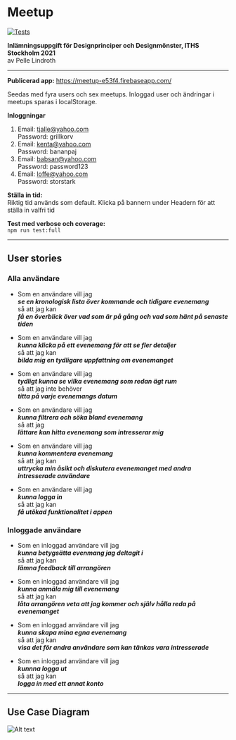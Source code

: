 # Meetup

[![Tests](https://github.com/PelleLindroth/meetup/actions/workflows/tests.yml/badge.svg)](https://github.com/PelleLindroth/meetup/actions/workflows/tests.yml)

**Inlämningsuppgift för Designprinciper och Designmönster, ITHS Stockholm 2021**</br>
av Pelle Lindroth

<hr>

**Publicerad app:**
https://meetup-e53f4.firebaseapp.com/

Seedas med fyra users och sex meetups. Inloggad user och ändringar i meetups sparas i localStorage.

**Inloggningar**

1. Email: tjalle@yahoo.com<br/>
   Password: grillkorv
2. Email: kenta@yahoo.com<br/>
   Password: bananpaj
3. Email: babsan@yahoo.com<br/>
   Password: password123
4. Email: loffe@yahoo.com<br/>
   Password: storstark

**Ställa in tid:**<br/>
Riktig tid används som default. Klicka på bannern under Headern för att ställa in valfri tid

**Test med verbose och coverage:**<br/>
```npm run test:full```

<hr>

## **User stories**
### Alla användare
- Som en användare vill jag<br/>
**<em>se en kronologisk lista över kommande och tidigare evenemang</em>**<br/>
så att jag kan<br/>
**<em>få en överblick över vad som är på gång och vad som hänt på senaste tiden</em>**

- Som en användare vill jag<br/>
**<em>kunna klicka på ett evenemang för att se fler detaljer</em>**<br/>
så att jag kan<br/>
**<em>bilda mig en tydligare uppfattning om evenemanget</em>**

- Som en användare vill jag<br/> 
**<em>tydligt kunna se vilka evenemang som redan ägt rum</em>**<br/>
så att jag inte behöver<br/>
**<em>titta på varje evenemangs datum</em>**

- Som en användare vill jag<br/> 
**<em>kunna filtrera och söka bland evenemang</em>**<br/>
så att jag<br/>
**<em>lättare kan hitta evenemang som intresserar mig</em>**

- Som en användare vill jag<br/>
**<em>kunna kommentera evenemang</em>**<br/>
så att jag kan<br/>
**<em>uttrycka min åsikt och diskutera evenemanget med andra intresserade användare</em>**

- Som en användare vill jag<br/> 
**<em>kunna logga in</em>**<br/>
så att jag kan<br/> 
**<em>få utökad funktionalitet i appen</em>**

### Inloggade användare
- Som en inloggad användare vill jag<br/>
**<em>kunna betygsätta evenmang jag deltagit i</em>**<br/>
så att jag kan<br/>
**<em>lämna feedback till arrangören</em>**

- Som en inloggad användare vill jag<br/> 
**<em>kunna anmäla mig till evenemang</em>**<br/>
så att jag kan<br/>
**<em>låta arrangören veta att jag kommer och själv hålla reda på evenemanget</em>**

- Som en inloggad användare vill jag<br/>
**<em>kunna skapa mina egna evenemang</em>**<br/>
så att jag kan<br/>
**<em>visa det för andra användare som kan tänkas vara intresserade</em>**

- Som en inloggad användare vill jag<br/>
**<em>kunnna logga ut</em>**<br/>
så att jag kan<br/>
**<em>logga in med ett annat konto</em>**
<hr>

## **Use Case Diagram**

![Alt text](/src/assets/meetup_ucd.png?raw=true "Use case diagram for Meetup app")
